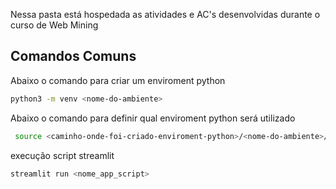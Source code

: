 
Nessa pasta está hospedada as atividades e AC's desenvolvidas durante o curso de Web Mining


## Comandos Comuns

Abaixo o comando para criar um enviroment python

```zsh
python3 -m venv <nome-do-ambiente>
```

Abaixo o comando para definir qual enviroment python será utilizado

```zsh
 source <caminho-onde-foi-criado-enviroment-python>/<nome-do-ambiente>/bin/activate
```

execução script streamlit

```zsh
streamlit run <nome_app_script>
```
